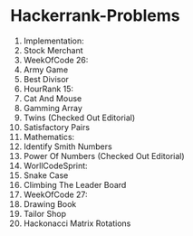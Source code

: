 # Hackerrank-Problems
1. Implementation:
  1. Stock Merchant
2. WeekOfCode 26:
  1. Army Game
  2. Best Divisor
3. HourRank 15:
  1. Cat And Mouse
  2. Gamming Array
  3. Twins (Checked Out Editorial)
  4. Satisfactory Pairs
4. Mathematics:
  1. Identify Smith Numbers
  2. Power Of Numbers (Checked Out Editorial)
5. WorllCodeSprint:
  1. Snake Case
  2. Climbing The Leader Board
6. WeekOfCode 27:
  1. Drawing Book
  2. Tailor Shop
  3. Hackonacci Matrix Rotations
